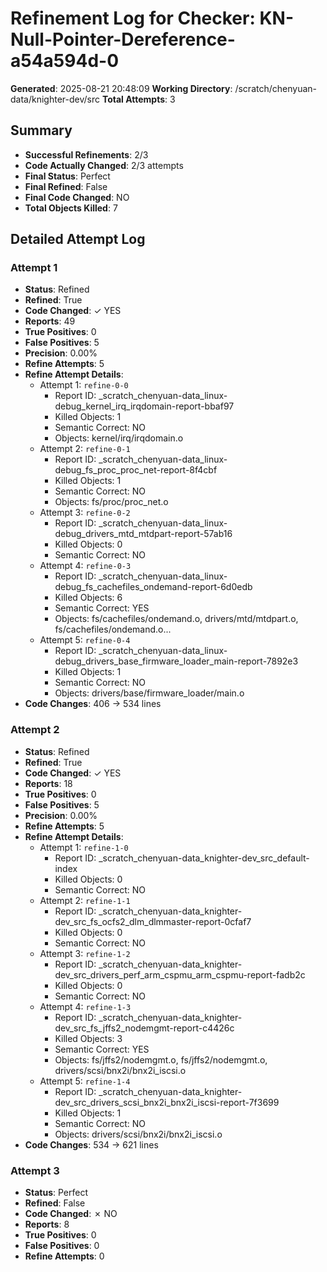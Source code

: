 # Refinement Log for Checker: KN-Null-Pointer-Dereference-a54a594d-0

**Generated**: 2025-08-21 20:48:09
**Working Directory**: /scratch/chenyuan-data/knighter-dev/src
**Total Attempts**: 3

## Summary
- **Successful Refinements**: 2/3
- **Code Actually Changed**: 2/3 attempts
- **Final Status**: Perfect
- **Final Refined**: False
- **Final Code Changed**: NO
- **Total Objects Killed**: 7

## Detailed Attempt Log

### Attempt 1
- **Status**: Refined
- **Refined**: True
- **Code Changed**: ✓ YES
- **Reports**: 49
- **True Positives**: 0
- **False Positives**: 5
- **Precision**: 0.00%
- **Refine Attempts**: 5
- **Refine Attempt Details**:
  - Attempt 1: `refine-0-0`
    - Report ID: _scratch_chenyuan-data_linux-debug_kernel_irq_irqdomain-report-bbaf97
    - Killed Objects: 1
    - Semantic Correct: NO
    - Objects: kernel/irq/irqdomain.o
  - Attempt 2: `refine-0-1`
    - Report ID: _scratch_chenyuan-data_linux-debug_fs_proc_proc_net-report-8f4cbf
    - Killed Objects: 1
    - Semantic Correct: NO
    - Objects: fs/proc/proc_net.o
  - Attempt 3: `refine-0-2`
    - Report ID: _scratch_chenyuan-data_linux-debug_drivers_mtd_mtdpart-report-57ab16
    - Killed Objects: 0
    - Semantic Correct: NO
  - Attempt 4: `refine-0-3`
    - Report ID: _scratch_chenyuan-data_linux-debug_fs_cachefiles_ondemand-report-6d0edb
    - Killed Objects: 6
    - Semantic Correct: YES
    - Objects: fs/cachefiles/ondemand.o, drivers/mtd/mtdpart.o, fs/cachefiles/ondemand.o...
  - Attempt 5: `refine-0-4`
    - Report ID: _scratch_chenyuan-data_linux-debug_drivers_base_firmware_loader_main-report-7892e3
    - Killed Objects: 1
    - Semantic Correct: NO
    - Objects: drivers/base/firmware_loader/main.o
- **Code Changes**: 406 → 534 lines

### Attempt 2
- **Status**: Refined
- **Refined**: True
- **Code Changed**: ✓ YES
- **Reports**: 18
- **True Positives**: 0
- **False Positives**: 5
- **Precision**: 0.00%
- **Refine Attempts**: 5
- **Refine Attempt Details**:
  - Attempt 1: `refine-1-0`
    - Report ID: _scratch_chenyuan-data_knighter-dev_src_default-index
    - Killed Objects: 0
    - Semantic Correct: NO
  - Attempt 2: `refine-1-1`
    - Report ID: _scratch_chenyuan-data_knighter-dev_src_fs_ocfs2_dlm_dlmmaster-report-0cfaf7
    - Killed Objects: 0
    - Semantic Correct: NO
  - Attempt 3: `refine-1-2`
    - Report ID: _scratch_chenyuan-data_knighter-dev_src_drivers_perf_arm_cspmu_arm_cspmu-report-fadb2c
    - Killed Objects: 0
    - Semantic Correct: NO
  - Attempt 4: `refine-1-3`
    - Report ID: _scratch_chenyuan-data_knighter-dev_src_fs_jffs2_nodemgmt-report-c4426c
    - Killed Objects: 3
    - Semantic Correct: YES
    - Objects: fs/jffs2/nodemgmt.o, fs/jffs2/nodemgmt.o, drivers/scsi/bnx2i/bnx2i_iscsi.o
  - Attempt 5: `refine-1-4`
    - Report ID: _scratch_chenyuan-data_knighter-dev_src_drivers_scsi_bnx2i_bnx2i_iscsi-report-7f3699
    - Killed Objects: 1
    - Semantic Correct: NO
    - Objects: drivers/scsi/bnx2i/bnx2i_iscsi.o
- **Code Changes**: 534 → 621 lines

### Attempt 3
- **Status**: Perfect
- **Refined**: False
- **Code Changed**: ✗ NO
- **Reports**: 8
- **True Positives**: 0
- **False Positives**: 0
- **Refine Attempts**: 0

